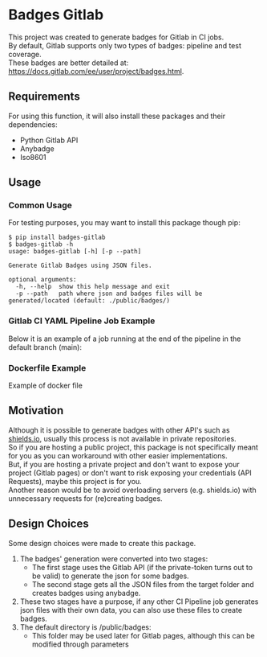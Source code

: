 # Badges Gitlab

This project was created to generate badges for Gitlab in CI jobs.\
By default, Gitlab supports only two types of badges: pipeline and test coverage.\
These badges are better detailed at: https://docs.gitlab.com/ee/user/project/badges.html.
    
## Requirements

For using this function, it will also install these packages and their dependencies:
- Python Gitlab API
- Anybadge
- Iso8601

## Usage 

### Common Usage

For testing purposes, you may want to install this package though pip:

```code
$ pip install badges-gitlab
$ badges-gitlab -h 
usage: badges-gitlab [-h] [-p --path]

Generate Gitlab Badges using JSON files.

optional arguments:
  -h, --help  show this help message and exit
  -p --path   path where json and badges files will be generated/located (default: ./public/badges/)
```

### Gitlab CI YAML Pipeline Job Example

Below it is an example of a job running at the end of the pipeline in the default branch (main):


### Dockerfile Example

Example of docker file

## Motivation

Although it is possible to generate badges with other API's such as [shields.io](http://shields.io), usually this process is not available in private repositories.\
So if you are hosting a public project, this package is not specifically meant for you as you can workaround with other easier implementations.\
But, if you are hosting a private project and don't want to expose your project (Gitlab pages) or don't want to risk exposing your credentials (API Requests), maybe this project is for you.\
Another reason would be to avoid overloading servers (e.g. shields.io) with unnecessary requests for (re)creating badges.

## Design Choices

Some design choices were made to create this package.
1. The badges' generation were converted into two stages:
    - The first stage uses the Gitlab API (if the private-token turns out to be valid) to generate the json for some badges.
    - The second stage gets all the JSON files from the target folder and creates badges using anybadge.
2. These two stages have a purpose, if any other CI Pipeline job generates json files with their own data, you can also use these files to create badges.
3. The default directory is /public/badges:
    - This folder may be used later for Gitlab pages, although this can be modified through parameters
